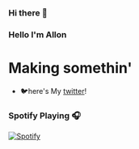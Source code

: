 ### Hi there 👋

<!--
**Yasuuuuuu/Yasuuuuuu** is a ✨ _special_ ✨ repository because its `README.md` (this file) appears on your GitHub profile.
-->
### Hello I'm Allon 

# Making somethin' 
- 🐦here's My [twitter]!

### Spotify Playing 🎧

[![Spotify](spotify-yasuuuuuu.vercel.app)](https://open.spotify.com/user/Yasu)


[twitter]: https://twitter.com/Norimakitamagoo
